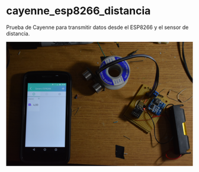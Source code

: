# cayenne_esp8266_distancia

Prueba de Cayenne para transmitir datos desde el ESP8266 y el sensor de distancia.


![Imagen](https://raw.githubusercontent.com/gsampallo/cayenne_esp8266_distancia/master/1.png) 
